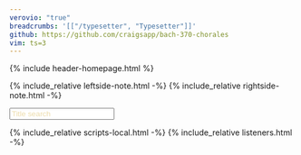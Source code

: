 ```yaml
---
verovio: "true"
breadcrumbs: '[["/typesetter", "Typesetter"]]'
github: https://github.com/craigsapp/bach-370-chorales
vim: ts=3
---
```


<style>

table.humdrum-verovio {
	margin-top: -30px;
	display: inline-block;
}

::placeholder {
  color: #d2a82c;
  opacity: 0.4;
}

footer {
	display: none;
}

footer small {
	display: none;
}

div.title:hover {
	background-color: #f7f7f7;
}

/* fragile: the space before zoom-out is required: */
div.chorale-entry[style*="cursor: zoom-out"] div.title:hover {
	background-color: #fbfbfb;
}

.visible {
	display: block !important;
}

.chorale-entry {
	color: #55bbee;
	cursor: zoom-in;
}

body.waiting, section.waiting {
	cursor: wait !important;
}

.tag-h1 {
	display: none;
}

section {
	min-height: 2000px;
}

</style>




{% include header-homepage.html %}


{% include_relative leftside-note.html -%}
{% include_relative rightside-note.html -%}


<input id="textsearch" type="text" placeholder="Title search"/>

<div id="title-list"></div>

{% include_relative scripts-local.html -%}
{% include_relative listeners.html -%}

